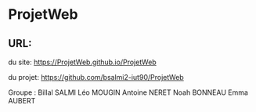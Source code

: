 # ProjetWeb
## URL:
du site: https://ProjetWeb.github.io/ProjetWeb

du projet: https://github.com/bsalmi2-iut90/ProjetWeb

Groupe : Billal SALMI Léo MOUGIN Antoine NERET Noah BONNEAU Emma AUBERT
